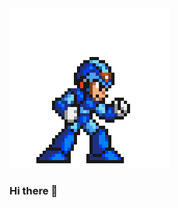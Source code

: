 <img src="https://github.com/guastallaigor/guastallaigor/raw/master/megaman.gif">

### Hi there 👋

<!--
**guastallaigor/guastallaigor** is a ✨ _special_ ✨ repository because its `README.md` (this file) appears on your GitHub profile.

Here are some ideas to get you started:

- 🔭 I’m currently working on a private projects, primary using Nuxt.js and Tailwind CSS
- 🌱 I’m currently learning React with Typescript
- 👯 I’m looking to collaborate right now on Vue.js / Nuxt.js projects, or any CSS projects
- 💬 Ask me about anything
- 📫 How to reach me: [@guastallaigor](https://twitter.com/guastallaigor)
- 😄 Pronouns: He/him
- ⚡ Fun fact: In my free time I play some guitar, piano and Dota 2
-->
